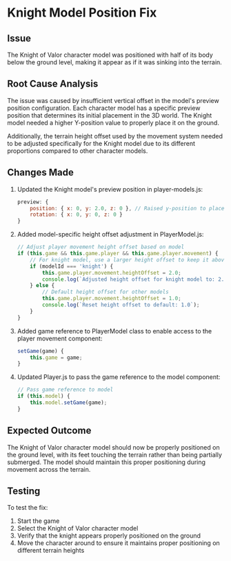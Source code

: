 # Knight Model Position Fix

## Issue
The Knight of Valor character model was positioned with half of its body below the ground level, making it appear as if it was sinking into the terrain.

## Root Cause Analysis
The issue was caused by insufficient vertical offset in the model's preview position configuration. Each character model has a specific preview position that determines its initial placement in the 3D world. The Knight model needed a higher Y-position value to properly place it on the ground.

Additionally, the terrain height offset used by the movement system needed to be adjusted specifically for the Knight model due to its different proportions compared to other character models.

## Changes Made

1. Updated the Knight model's preview position in player-models.js:
   ```javascript
   preview: {
       position: { x: 0, y: 2.0, z: 0 }, // Raised y-position to place knight on ground
       rotation: { x: 0, y: 0, z: 0 }
   }
   ```

2. Added model-specific height offset adjustment in PlayerModel.js:
   ```javascript
   // Adjust player movement height offset based on model
   if (this.game && this.game.player && this.game.player.movement) {
       // For knight model, use a larger height offset to keep it above ground
       if (modelId === 'knight') {
           this.game.player.movement.heightOffset = 2.0;
           console.log(`Adjusted height offset for knight model to: 2.0`);
       } else {
           // Default height offset for other models
           this.game.player.movement.heightOffset = 1.0;
           console.log(`Reset height offset to default: 1.0`);
       }
   }
   ```

3. Added game reference to PlayerModel class to enable access to the player movement component:
   ```javascript
   setGame(game) {
       this.game = game;
   }
   ```

4. Updated Player.js to pass the game reference to the model component:
   ```javascript
   // Pass game reference to model
   if (this.model) {
       this.model.setGame(game);
   }
   ```

## Expected Outcome
The Knight of Valor character model should now be properly positioned on the ground level, with its feet touching the terrain rather than being partially submerged. The model should maintain this proper positioning during movement across the terrain.

## Testing
To test the fix:
1. Start the game
2. Select the Knight of Valor character model
3. Verify that the knight appears properly positioned on the ground
4. Move the character around to ensure it maintains proper positioning on different terrain heights